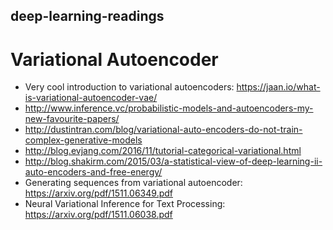 ## deep-learning-readings
# Variational Autoencoder
* Very cool introduction to variational autoencoders: https://jaan.io/what-is-variational-autoencoder-vae/
* http://www.inference.vc/probabilistic-models-and-autoencoders-my-new-favourite-papers/
* http://dustintran.com/blog/variational-auto-encoders-do-not-train-complex-generative-models
* http://blog.evjang.com/2016/11/tutorial-categorical-variational.html
* http://blog.shakirm.com/2015/03/a-statistical-view-of-deep-learning-ii-auto-encoders-and-free-energy/
* Generating sequences from variational autoencoder: https://arxiv.org/pdf/1511.06349.pdf
* Neural Variational Inference for Text Processing: https://arxiv.org/pdf/1511.06038.pdf
